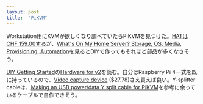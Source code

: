 ```yaml
---
layout: post
title:  "PiKVM"
---
```

Workstation用にKVMが欲しくなり調べていたらPiKVMを見つけた。[HATはCHF 159.00する](https://www.pi-shop.ch/pikvm-v3-hat)が、[What's On My Home Server? Storage, OS, Media, Provisioning, Automation](https://www.youtube.com/watch?v=f5jNJDaztqk&t=395s)を見るとDIYで作ってもそれほど部品が多くなさそう。

[DIY Getting Started](https://github.com/pikvm/pikvm#diy-getting-started)の[Hardware for v2](https://github.com/pikvm/pikvm#hardware-for-v2)を読む。自分はRaspberry Pi 4一式を既に持っているので、[Video capture device](https://www.aliexpress.com/item/4000102166176.html) ($27.78)さえ買えば良い。Y-splitter cableは、[Making an USB power/data Y split cable for PiKVM](https://www.youtube.com/watch?v=uLuBuQUF61o)を参考に余っているケーブルで自作できそう。
